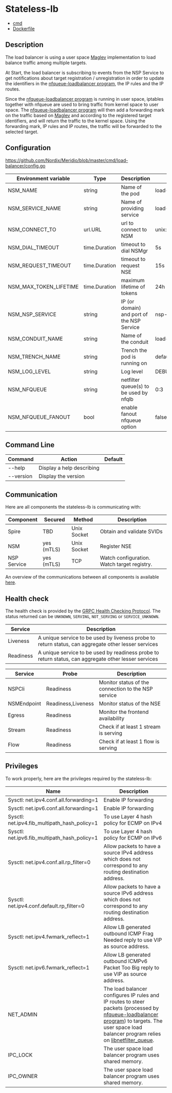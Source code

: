 # Stateless-lb

* [cmd](https://github.com/Nordix/Meridio/tree/master/cmd/stateless-lb)
* [Dockerfile](https://github.com/Nordix/Meridio/tree/master/build/stateless-lb)

## Description

The load balancer is using a user space [Maglev](https://static.googleusercontent.com/media/research.google.com/en//pubs/archive/44824.pdf) implementation to load balance traffic among multiple targets.

At Start, the load balancer is subscribing to events from the NSP Service to get notifications about target registration / unregistration in order to update the identifiers in the [nfqueue-loadbalancer program](https://github.com/Nordix/nfqueue-loadbalancer), the IP rules and the IP routes.

Since the [nfqueue-loadbalancer program](https://github.com/Nordix/nfqueue-loadbalancer) is running in user space, iptables together with nfqueue are used to bring traffic from kernel space to user space. The [nfqueue-loadbalancer program](https://github.com/Nordix/nfqueue-loadbalancer) will then add a forwarding mark on the traffic based on [Maglev](https://static.googleusercontent.com/media/research.google.com/en//pubs/archive/44824.pdf) and according to the registered target identifiers, and will return the traffic to the kernel space. Using the forwarding mark, IP rules and IP routes, the traffic will be forwarded to the selected target.

## Configuration 

https://github.com/Nordix/Meridio/blob/master/cmd/load-balancer/config.go

Environment variable | Type | Description | Default
--- | --- | --- | ---
NSM_NAME | string | Name of the pod | load-balancer
NSM_SERVICE_NAME | string | Name of providing service | load-balancer
NSM_CONNECT_TO | url.URL | url to connect to NSM | unix:///var/lib/networkservicemesh/nsm.io.sock
NSM_DIAL_TIMEOUT | time.Duration | timeout to dial NSMgr | 5s
NSM_REQUEST_TIMEOUT | time.Duration | timeout to request NSE | 15s
NSM_MAX_TOKEN_LIFETIME | time.Duration | maximum lifetime of tokens | 24h
NSM_NSP_SERVICE | string | IP (or domain) and port of the NSP Service | nsp-service:7778
NSM_CONDUIT_NAME | string | Name of the conduit | load-balancer
NSM_TRENCH_NAME | string | Trench the pod is running on | default
NSM_LOG_LEVEL | string | Log level | DEBUG
NSM_NFQUEUE | string | netfilter queue(s) to be used by nfqlb | 0:3
NSM_NFQUEUE_FANOUT | bool | enable fanout nfqueue option | false

## Command Line 

Command | Action | Default
--- | --- | ---
--help | Display a help describing |
--version | Display the version |

## Communication 

Here are all components the stateless-lb is communicating with:

Component | Secured | Method | Description
--- | --- | --- | ---
Spire | TBD | Unix Socket | Obtain and validate SVIDs
NSM | yes (mTLS) | Unix Socket | Register NSE
NSP Service | yes (mTLS) | TCP | Watch configuration. Watch target registry.

An overview of the communications between all components is available [here](resources.md).

## Health check

The health check is provided by the [GRPC Health Checking Protocol](https://github.com/grpc/grpc/blob/master/doc/health-checking.md). The status returned can be `UNKNOWN`, `SERVING`, `NOT_SERVING` or `SERVICE_UNKNOWN`.

Service | Description
--- | ---
Liveness | A unique service to be used by liveness probe to return status, can aggregate other lesser services
Readiness | A unique service to be used by readiness probe to return status, can aggregate other lesser services

Service | Probe | Description
--- | --- | ---
NSPCli | Readiness | Monitor status of the connection to the NSP service
NSMEndpoint | Readiness,Liveness | Monitor status of the NSE
Egress | Readiness | Monitor the frontend availability
Stream | Readiness | Check if at least 1 stream is serving
Flow | Readiness | Check if at least 1 flow is serving

## Privileges

To work properly, here are the privileges required by the stateless-lb:

Name | Description
--- | ---
Sysctl: net.ipv4.conf.all.forwarding=1 | Enable IP forwarding
Sysctl: net.ipv6.conf.all.forwarding=1 | Enable IP forwarding
Sysctl: net.ipv4.fib_multipath_hash_policy=1 | To use Layer 4 hash policy for ECMP on IPv4
Sysctl: net.ipv6.fib_multipath_hash_policy=1 | To use Layer 4 hash policy for ECMP on IPv6
Sysctl: net.ipv4.conf.all.rp_filter=0 | Allow packets to have a source IPv4 address which does not correspond to any routing destination address.
Sysctl: net.ipv4.conf.default.rp_filter=0 | Allow packets to have a source IPv6 address which does not correspond to any routing destination address.
Sysctl: net.ipv4.fwmark_reflect=1 | Allow LB generated outbound ICMP Frag Needed reply to use VIP as source address.
Sysctl: net.ipv6.fwmark_reflect=1 | Allow LB generated outbound ICMPv6 Packet Too Big reply to use VIP as source address.
NET_ADMIN | The load balancer configures IP rules and IP routes to steer packets (processed by [nfqueue-loadbalancer program](https://github.com/Nordix/nfqueue-loadbalancer)) to targets. The user space load balancer program relies on [libnetfilter_queue](https://netfilter.org/projects/libnetfilter_queue).
IPC_LOCK | The user space load balancer program uses shared memory.
IPC_OWNER | The user space load balancer program uses shared memory.
